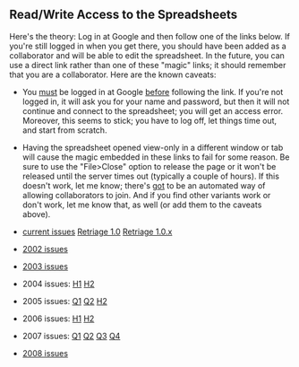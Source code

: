 

## Read/Write Access to the Spreadsheets

Here's the theory: Log in at Google and then follow one of the links below.  If you're still logged in when you get there, you should have been added as a collaborator and will be able to edit the spreadsheet.  In the future, you can use a direct link rather than one of these "magic" links; it should remember that you are a collaborator.  Here are the known caveats: 

* You <ins>must</ins> be logged in at Google <ins>before</ins> following the link.  If you're not logged in, it will ask you for your name and password, but then it will not continue and connect to the spreadsheet; you will get an access error.  Moreover, this seems to stick; you have to log off, let things time out, and start from scratch. 
* Having the spreadsheet opened view-only in a different window or tab will cause the magic embedded in these links to fail for some reason.  Be sure to use the "File>Close" option to release the page or it won't be released until the server times out (typically a couple of hours). 
If this doesn't work, let me know; there's <ins>got</ins> to be an automated way of allowing collaborators to join.  And if you find other variants work or don't work, let me know that, as well (or add them to the caveats above). 

* [current issues](http://spreadsheets.google.com/ccc?key=p1VsJ6ACdIhAs91YGwSnBYw&inv=sguireknight@gmail.com&t=3426996294246234781&guest) [Retriage 1.0](http://spreadsheets.google.com/ccc?key=p3OolfevnankBcfamKYf5DQ&inv=gregnoel@tigris.org&t=6551539910144145694&guest) [Retriage 1.0.x](http://spreadsheets.google.com/ccc?key=p3Oolfevnanm9l3-ql1wtMQ&inv=gregnoel@tigris.org&t=8449721297547237125&guest) 
* [2002 issues](http://spreadsheets.google.com/ccc?key=p3OolfevnannIMg9Fr0UYew&inv=gregnoel@tigris.org&t=1311408818505628576&guest) 
* [2003 issues](http://spreadsheets.google.com/ccc?key=p3OolfevnannV7gsNHif6VA&inv=gregnoel@tigris.org&t=5091086915624502655&guest) 
* 2004 issues: [H1](http://spreadsheets.google.com/ccc?key=p3OolfevnanlyLWXLbO7BCg&inv=gregnoel@tigris.org&t=7296390060422022854&guest) [H2](http://spreadsheets.google.com/ccc?key=p3OolfevnankjAYP0uqsfHA&inv=gregnoel@tigris.org&t=4089138323041182482&guest) 
* 2005 issues: [Q1](http://spreadsheets.google.com/ccc?key=p3Oolfevnanm_4PxSiTK0bw&inv=gregnoel@tigris.org&t=9088532344732085990&guest) [Q2](http://spreadsheets.google.com/ccc?key=p3OolfevnanmeJ0NJRhdcaQ&inv=gregnoel@tigris.org&t=6843167981887201221&guest) [H2](http://spreadsheets.google.com/ccc?key=p3OolfevnanmC05FVx4dDZg&inv=gregnoel@tigris.org&t=1981162779367062648&guest) 
* 2006 issues: [H1](http://spreadsheets.google.com/ccc?key=p3OolfevnanmPpCc6-1umTw&inv=gregnoel@tigris.org&t=3251656996135545915&guest) [H2](http://spreadsheets.google.com/ccc?key=p3OolfevnankvO4ojrDDaNw&inv=gregnoel@tigris.org&t=1540541937395920201&guest) 
* 2007 issues: [Q1](http://spreadsheets.google.com/ccc?key=p3OolfevnannKX33A7H0WaQ&inv=gregnoel@tigris.org&t=4915030495989945759&guest) [Q2](http://spreadsheets.google.com/ccc?key=p3Oolfevnann2oLoNX8YxDw&inv=gregnoel@tigris.org&t=4343682686199745187&guest) [Q3](http://spreadsheets.google.com/ccc?key=p3Oolfevnannvww1lD0fxZg&inv=gregnoel@tigris.org&t=8995778810857781678&guest) [Q4](http://spreadsheets.google.com/ccc?key=p3OolfevnannZjx0LVYDUCA&inv=gregnoel@tigris.org&t=2354092748432313249&guest) 
* [2008 issues](http://spreadsheets.google.com/ccc?key=p3OolfevnanmvlUxH3vCUSw&inv=gregnoel@tigris.org&t=113084589124175733&guest) 